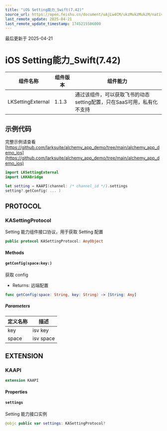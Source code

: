 ```yaml
---
title: "iOS Setting能力_Swift(7.42)"
source_url: https://open.feishu.cn/document/uAjLw4CM/ukzMukzMukzM/native-integration/open-scene-introduction/capability-components/setting-ability/ios-settingexternal_swift/ios-settingexternal_swift_742
last_remote_update: 2025-04-21
last_remote_update_timestamp: 1745215586000
---
```

最后更新于 2025-04-21

# iOS Setting能力_Swift(7.42) 

|组件名称 | 组件版本 | 组件能力 |
| ---- | ------ | -------- |
| LKSettingExternal | 1.1.3 | 通过该组件，可以获取飞书的动态setting配置，只在SaaS可用，私有化不支持 |

## 示例代码

完整示例请查看 [https://github.com/larksuite/alchemy_app_demo/tree/main/alchemy_app_demo_ios](https://github.com/larksuite/alchemy_app_demo/tree/main/alchemy_app_demo_ios)

```swift
import LKSettingExternal
import LKKABridge

let setting = KAAPI(channel: /* channel_id */).settings
setting?.getConfig( ... )
```

## PROTOCOL

### KASettingProtocol

Setting 能力组件接口协议，用于获取 Setting 配置

```swift
public protocol KASettingProtocol: AnyObject
```

#### Methods
#### `getConfig(space:key:)`

获取 config
- Returns: 远端配置

```swift
func getConfig(space: String, key: String) -> [String: Any]
```

##### Parameters

| 定义名称 | 描述 |
| ---- | -- |
| key | isv key |
| space | isv space |
## EXTENSION

### KAAPI
```swift
extension KAAPI
```

#### Properties
#### `settings`

Setting 能力接口实例

```swift
@objc public var settings: KASettingProtocol?
```
